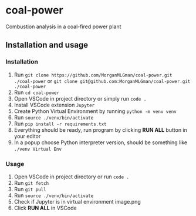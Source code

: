 # coal-power
Combustion analysis in a coal-fired power plant

## Installation and usage
### Installation
1. Run `git clone https://github.com/MorganMLGman/coal-power.git ./coal-power` or `git clone git@github.com:MorganMLGman/coal-power.git ./coal-power`
2. Run `cd coal-power`
3. Open VSCode in project directory or simply run `code .`
4. Install VSCode extension `Jupyter`
5. Create Python Virtual Environment by running `python -m venv venv`
6. Run `source ./venv/bin/activate`
7. Run `pip install -r requirements.txt`
8. Everything should be ready, run program by clicking **RUN ALL** button in your editor
9. In a popup choose Python interpreter version, should be something like `./venv Virtual Env`

### Usage
1. Open VSCode in project directory or run `code .`
2. Run `git fetch`
3. Run `git pull`
4. Run `source ./venv/bin/activate`
5. Check if Jupyter is in virtual environment
   image.png
6. Click **RUN ALL** in VSCode 
